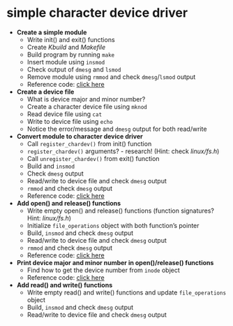 # simple character device driver

- **Create a simple module**
  - Write init() and exit() functions
  - Create *Kbuild* and *Makefile*
  - Build program by running `make`
  - Insert module using `insmod`
  - Check output of `dmesg` and `lsmod`
  - Remove module using `rmmod` and check `dmesg`/`lsmod` output
  - Reference code: [click here](https://github.com/liveusr/beanbag/tree/d28fd3e51874b24c67269699cd0868e6dbd25b32/char_device_driver)
- **Create a device file**
  - What is device major and minor number?
  - Create a character device file using `mknod`
  - Read device file using `cat`
  - Write to device file using `echo`
  - Notice the error/message and `dmesg` output for both read/write
- **Convert module to character device driver**
  - Call `register_chardev()` from init() function
  - `register_chardev()` arguments? - research! (Hint: check *linux/fs.h*)
  - Call `unregister_chardev()` from exit() function
  - Build and `insmod`
  - Check `dmesg` output
  - Read/write to device file and check `dmesg` output
  - `rmmod` and check `dmesg` output
  - Reference code: [click here](https://github.com/liveusr/beanbag/tree/bbda2c44fd9c36920d66d0ecbcdb4f595671ef78/char_device_driver)
- **Add open() and release() functions**
  - Write empty open() and release() functions (function signatures? Hint: *linux/fs.h*)
  - Initialize `file_operations` object with both function’s pointer
  - Build, `insmod` and check `dmesg` output
  - Read/write to device file and check `dmesg` output
  - `rmmod` and check `dmesg` output
  - Reference code: [click here](https://github.com/liveusr/beanbag/tree/747e9751642f5859abc2eea7f094658e63103b04/char_device_driver)
- **Print device major and minor number in open()/release() functions**
  - Find how to get the device number from `inode` object
  - Reference code: [click here](https://github.com/liveusr/beanbag/tree/a76a7bfb42081564fe8587a0e655f895163d09c0/char_device_driver)
- **Add read() and write() functions**
  - Write empty read() and write() functions and update `file_operations` object
  - Build, `insmod` and check `dmesg` output
  - Read/write to device file and check `dmesg` output
